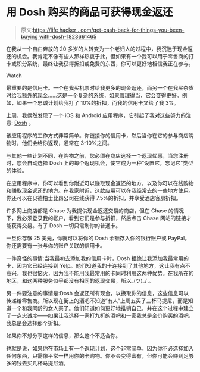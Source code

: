 # 用 Dosh 购买的商品可获得现金返还

> 原文:[https://life hacker . com/get-cash-back-for-things-you-been-buying with-dosh-1823661465](https://lifehacker.com/get-cash-back-for-things-youre-already-buying-with-dosh-1823661465)

在我从一个自由奔放的 20 多岁的人转变为一个老妇人的过程中，我沉迷于现金返还的机会。我肯定不像有些人那样热衷于此，但如果有一个我可以用于零售商的打卡或积分系统，最终让我获得折扣或免费的东西，你可以更好地相信我正在参与。

Watch

最重要的是信用卡。一个在我买机票时给我更多的现金返还，而另一个在我买杂货时给我额外的现金……这是一个复杂的系统，如果管理得当，它会变得更好。例如，如果一个忠诚计划给我打了 10%的折扣，而我的信用卡又给了我 3%。

上周，我偶然发现了一个 iOS 和 Android 应用程序，它引起了我对这些努力的注意: [Dosh](https://www.dosh.cash/) 。

该应用程序的工作方式非常简单。你链接你的信用卡，然后当你在它的参与商店购物时，他们会给你返现，通常在 3-10%之间。

与其他一些计划不同，在购物之前，您必须在商店选择一个返现优惠，当您注册时，您会自动选择 Dosh 上的每个返现机会，使它成为一种“设置它，忘记它”类型的体验。

在应用程序中，你可以看到你附近可以赚取现金返还的地方，以及你可以在线购物和赚取现金返还的地方。在我家附近，这款应用可以在我经常去的一些地方使用。你还可以在贝德柏士比昂公司在线获得 7.5%的折扣，并享受酒店客房折扣。

许多网上商店都是 Chase 为我提供现金返还交易的商店，但在 Chase 的情况下，我必须登录我的帐户，看到它们是参与折扣，然后点击 Chase 网站的链接才能获得交易。有了 Dosh 一切只需刷你的普通卡。

一旦你存够 25 美元，你就可以将你的 Dosh 余额存入你的银行账户或 PayPal。你还需要有一张与你的账户关联的信用卡。

一件奇怪的事情:当我最初去添加我的信用卡时，Dosh 拒绝让我添加我最常用的卡，因为它已经连接到 Yelp。他们知道我的卡连接到了其他地方，这让我有点不高兴，我也很恼火，因为我不能用我最常用的卡同时利用这两种优势。在我所在的地区，和这两种服务似乎都没有相同的返现交易，所以\_(ツ)_/ 。

另一件要注意的事情是:Dosh 会返还所有现金，以换取你的信息，这些信息可以传递给零售商。所以现在街上的酒吧不知道“有人”上周五买了三杯马提尼，而是知道一个和我同龄的女人买了。他们知道如何更好地推销自己，并在这个过程中建立了一点忠诚度——如果让我选择一家打九折的酒吧和一家我总是全价购买的酒吧，我总是会选择那个折扣。

如果你不想分享这样的信息，那么这个不适合你。

也就是说，如果你在市场上有一个返现计划，这个非常简单，因为你不必选择加入任何东西，只需像平常一样用你的卡购物。你不会变得富有，但你可能会赚到足够多的钱去买几杯马提尼酒。